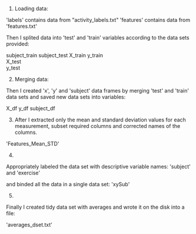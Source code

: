 1. Loading data:

'labels' contains data from "activity_labels.txt"
'features' contains data from 'features.txt'

Then I splited data into 'test' and 'train' variables according to the data sets provided: 

subject_train 
subject_test 
X_train 
y_train  
X_test   
y_test 

2. Merging data:

Then I created 'x', 'y' and 'subject' data frames by merging 'test' and 'train' data sets and saved new data sets into variables:

X_df 
y_df 
subject_df

3. After I extracted only the mean and standard deviation values for each measurement, subset required columns and corrected names of the columns. 

'Features_Mean_STD'


4.
Appropriately labeled the data set with descriptive variable names:
'subject' and 'exercise'

and  binded all the data in a single data set:
'xySub'

5. 
Finally I created tidy data set with averages and wrote it on the disk into a file:

'averages_dset.txt'


